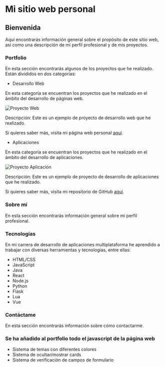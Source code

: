 # Mi sitio web personal
## Bienvenida

Aquí encontrarás información general sobre el propósito de este sitio web, así como una descripción de mi perfil profesional y de mis proyectos.

### Portfolio
En esta sección encontrarás algunos de los proyectos que he realizado. Están divididos en dos categorías:

- Desarrollo Web

En esta categoría se encuentran los proyectos que he realizado en el ámbito del desarrollo de páginas web.

![Proyecto Web](https://media.discordapp.net/attachments/874104384374591518/1082728339804008448/image.png?width=750&height=468)

Descripción: Este es un ejemplo de proyecto de desarrollo web que he realizado.

Si quieres saber más, visita mi página web personal [aquí](https://usuariozombie.com).

- Aplicaciones

En esta categoría se encuentran los proyectos que he realizado en el ámbito del desarrollo de aplicaciones.

![Proyecto Aplicación](https://media.discordapp.net/attachments/874104384374591518/1082732587904139274/image.png?width=669&height=468)

Descripción: Este es un ejemplo de proyecto de desarrollo de aplicaciones que he realizado.

Si quieres saber más, visita mi repositorio de GitHub [aquí](http://github.com/usuariozombie).

### Sobre mí

En esta sección encontrarás información general sobre mi perfil profesional.

### Tecnologías

En mi carrera de desarrollo de aplicaciones multiplataforma he aprendido a trabajar con diversas herramientas y tecnologías, entre ellas:

- HTML/CSS
- JavaScript
- Java
- React
- Node.js
- Python
- Flask
- Lua
- Vue


### Contáctame

En esta sección encontrarás información sobre cómo contactarme.

### Se ha añadido al portfolio todo el javascript de la página web

- Sistema de temas con diferentes colores
- Sistema de ocultar/mostrar cards
- Sistema de verificación de campos de formulario